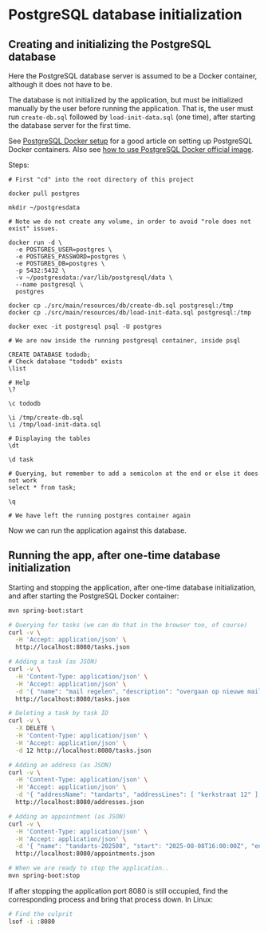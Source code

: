 
# PostgreSQL database initialization

## Creating and initializing the PostgreSQL database

Here the PostgreSQL database server is assumed to be a Docker container, although it does not have to be.

The database is not initialized by the application, but must be initialized manually by the user
before running the application. That is, the user must run `create-db.sql` followed by
`load-init-data.sql` (one time), after starting the database server for the first time.

See [PostgreSQL Docker setup](https://www.baeldung.com/ops/postgresql-docker-setup) for a good article
on setting up PostgreSQL Docker containers. Also see
[how to use PostgreSQL Docker official image](https://www.docker.com/blog/how-to-use-the-postgres-docker-official-image/).

Steps:

```shell
# First "cd" into the root directory of this project

docker pull postgres

mkdir ~/postgresdata

# Note we do not create any volume, in order to avoid "role does not exist" issues.

docker run -d \
  -e POSTGRES_USER=postgres \
  -e POSTGRES_PASSWORD=postgres \
  -e POSTGRES_DB=postgres \
  -p 5432:5432 \
  -v ~/postgresdata:/var/lib/postgresql/data \
  --name postgresql \
  postgres

docker cp ./src/main/resources/db/create-db.sql postgresql:/tmp
docker cp ./src/main/resources/db/load-init-data.sql postgresql:/tmp

docker exec -it postgresql psql -U postgres

# We are now inside the running postgresql container, inside psql

CREATE DATABASE tododb;
# Check database "tododb" exists
\list

# Help
\?

\c tododb

\i /tmp/create-db.sql
\i /tmp/load-init-data.sql

# Displaying the tables
\dt

\d task

# Querying, but remember to add a semicolon at the end or else it does not work
select * from task;

\q

# We have left the running postgres container again
```

Now we can run the application against this database.

## Running the app, after one-time database initialization

Starting and stopping the application, after one-time database initialization, and after
starting the PostgreSQL Docker container:

```bash
mvn spring-boot:start

# Querying for tasks (we can do that in the browser too, of course)
curl -v \
  -H 'Accept: application/json' \
  http://localhost:8080/tasks.json

# Adding a task (as JSON)
curl -v \
  -H 'Content-Type: application/json' \
  -H 'Accept: application/json' \
  -d '{ "name": "mail regelen", "description": "overgaan op nieuwe mail provider", "targetEndOption": "2025-09-01T00:00:00Z", "extraInformationOption": null, "closed": false }' \
  http://localhost:8080/tasks.json

# Deleting a task by task ID
curl -v \
  -X DELETE \
  -H 'Content-Type: application/json' \
  -H 'Accept: application/json' \
  -d 12 http://localhost:8080/tasks.json

# Adding an address (as JSON)
curl -v \
  -H 'Content-Type: application/json' \
  -H 'Accept: application/json' \
  -d '{ "addressName": "tandarts", "addressLines": [ "kerkstraat 12" ], "zipCode": "6789ZZ", "city": "Havenstad", "countryCode": "NL" }' \
  http://localhost:8080/addresses.json

# Adding an appointment (as JSON)
curl -v \
  -H 'Content-Type: application/json' \
  -H 'Accept: application/json' \
  -d '{ "name": "tandarts-202508", "start": "2025-08-08T16:00:00Z", "end": "2025-08-08T17:00:00Z", "addressNameOption": "tandarts", "extraInformationOption": null }' \
  http://localhost:8080/appointments.json

# When we are ready to stop the application..
mvn spring-boot:stop
```

If after stopping the application port 8080 is still occupied, find the corresponding process and bring
that process down. In Linux:

```bash
# Find the culprit
lsof -i :8080
```
